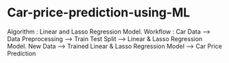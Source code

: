 # Car-price-prediction-using-ML
Algorithm : Linear and Lasso Regression Model. Workflow : Car Data --> Data Preprocessing --> Train Test Split --> Linear &amp; Lasso Regression Model.       New Data --> Trained Linear &amp; Lasso Regression Model --> Car Price Prediction
